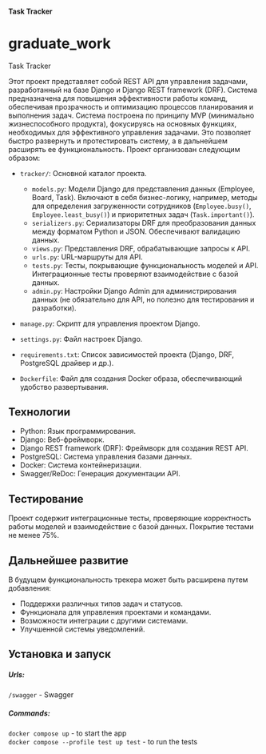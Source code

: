 #### Task Tracker
# graduate_work

Task Tracker

Этот проект представляет собой REST API для управления задачами, разработанный на базе Django и Django REST framework (DRF). Система предназначена для повышения эффективности работы команд, обеспечивая прозрачность и оптимизацию процессов планирования и выполнения задач.
Система построена по принципу MVP (минимально жизнеспособного продукта), фокусируясь на основных функциях, необходимых для эффективного управления задачами. Это позволяет быстро развернуть и протестировать систему, а в дальнейшем расширять ее функциональность.
Проект организован следующим образом:

* `tracker/`: Основной каталог проекта.
    * `models.py`: Модели Django для представления данных (Employee, Board, Task). Включают в себя бизнес-логику, например, методы для определения загруженности сотрудников (`Employee.busy()`, `Employee.least_busy()`) и приоритетных задач (`Task.important()`).
    * `serializers.py`: Сериализаторы DRF для преобразования данных между форматом Python и JSON. Обеспечивают валидацию данных.
    * `views.py`: Представления DRF, обрабатывающие запросы к API.
    * `urls.py`: URL-маршруты для API.
    * `tests.py`: Тесты, покрывающие функциональность моделей и API. Интеграционные тесты проверяют взаимодействие с базой данных.
    * `admin.py`: Настройки Django Admin для администрирования данных (не обязательно для API, но полезно для тестирования и разработки).

* `manage.py`: Скрипт для управления проектом Django.

* `settings.py`: Файл настроек Django.

* `requirements.txt`: Список зависимостей проекта (Django, DRF, PostgreSQL драйвер и др.).

* `Dockerfile`: Файл для создания Docker образа, обеспечивающий удобство развертывания.


## Технологии

* Python: Язык программирования.
* Django: Веб-фреймворк.
* Django REST framework (DRF): Фреймворк для создания REST API.
* PostgreSQL: Система управления базами данных.
* Docker: Система контейнеризации.
* Swagger/ReDoc: Генерация документации API.


## Тестирование

Проект содержит интеграционные тесты, проверяющие корректность работы моделей и взаимодействие с базой данных. Покрытие тестами не менее 75%.


## Дальнейшее развитие

В будущем функциональность трекера может быть расширена путем добавления:

* Поддержки различных типов задач и статусов.
* Функционала для управления проектами и командами.
* Возможности интеграции с другими системами.
* Улучшенной системы уведомлений.


## Установка и запуск

##### Urls:
`/swagger` - Swagger

##### Commands:
`docker compose up` - to start the app\
`docker compose --profile test up test` - to run the tests
